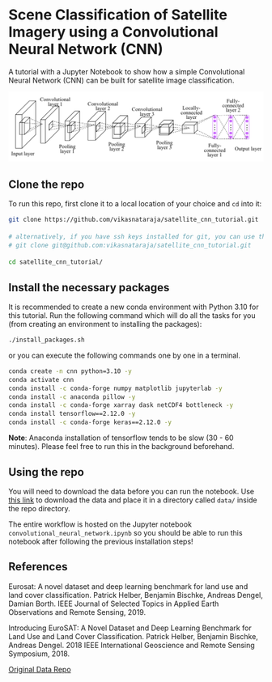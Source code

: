 # Scene Classification of Satellite Imagery using a Convolutional Neural Network (CNN)

A tutorial with a Jupyter Notebook to show how a simple Convolutional Neural Network (CNN) can be built for satellite image classification.

![CNN Architecture](assets/cnn_architecture.png)

## Clone the repo

To run this repo, first clone it to a local location of your choice and `cd` into it:

```sh
git clone https://github.com/vikasnataraja/satellite_cnn_tutorial.git

# alternatively, if you have ssh keys installed for git, you can use this instead
# git clone git@github.com:vikasnataraja/satellite_cnn_tutorial.git

cd satellite_cnn_tutorial/
```

## Install the necessary packages

It is recommended to create a new conda environment with Python 3.10 for this tutorial. Run the following command which will do all the tasks for you (from creating an environment to installing the packages):

```sh
./install_packages.sh
```

or you can execute the following commands one by one in a terminal.

```sh
conda create -n cnn python=3.10 -y
conda activate cnn
conda install -c conda-forge numpy matplotlib jupyterlab -y
conda install -c anaconda pillow -y
conda install -c conda-forge xarray dask netCDF4 bottleneck -y
conda install tensorflow==2.12.0 -y
conda install -c conda-forge keras==2.12.0 -y
```

**Note**: Anaconda installation of tensorflow tends to be slow (30 - 60 minutes). Please feel free to run this in the background beforehand.

## Using the repo

You will need to download the data before you can run the notebook. Use [this link](https://o365coloradoedu-my.sharepoint.com/:f:/g/personal/viha4393_colorado_edu/Ei4dXjHk72VJn0f0LhhS2i8B2Tfnu72M8iu7t55WNRHROQ?e=Qfcbqv) to download the data and place it in a directory called `data/` inside the repo directory.

The entire workflow is hosted on the Jupyter notebook `convolutional_neural_network.ipynb` so you should be able to run this notebook after following the previous installation steps!

## References

Eurosat: A novel dataset and deep learning benchmark for land use and land cover classification. Patrick Helber, Benjamin Bischke, Andreas Dengel, Damian Borth. IEEE Journal of Selected Topics in Applied Earth Observations and Remote Sensing, 2019.

Introducing EuroSAT: A Novel Dataset and Deep Learning Benchmark for Land Use and Land Cover Classification. Patrick Helber, Benjamin Bischke, Andreas Dengel. 2018 IEEE International Geoscience and Remote Sensing Symposium, 2018.

[Original Data Repo](https://github.com/phelber/eurosat)
